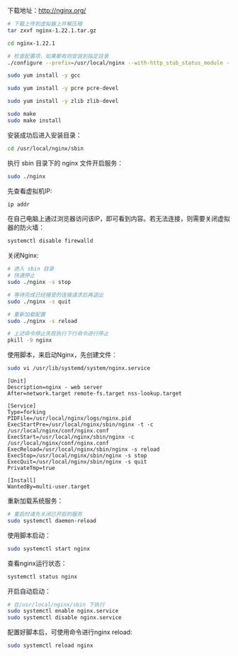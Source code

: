 下载地址：http://nginx.org/

```bash
# 下载上传到虚拟器上并解压缩
tar zxvf nginx-1.22.1.tar.gz
```

```bash
cd nginx-1.22.1

# 检查配置项，如果都有则安装到指定目录
./configure --prefix=/usr/local/nginx --with-http_stub_status_module --with-http_ssl_module
```

```bash
sudo yum install -y gcc
```

```bash
sudo yum install -y pcre pcre-devel
```

```bash
sudo yum install -y zlib zlib-devel
```

```bash
sudo make
sudo make install
```

安装成功后进入安装目录：

```bash
cd /usr/local/nginx/sbin
```

执行 sbin 目录下的 nginx 文件开启服务：

```bash
sudo ./nginx
```

先查看虚拟机IP:

```bash
ip addr
```

在自己电脑上通过浏览器访问该IP，即可看到内容。若无法连接，则需要关闭虚拟器的防火墙：

```bash
systemctl disable firewalld
```

关闭Nginx:

```bash
# 进入 sbin 目录
# 快速停止
sudo ./nginx -s stop

# 等待完成已经接受的连接请求后再退出
sudo ./nginx -s quit

# 重新加载配置
sudo ./nginx -s reload
```

```bash
# 上述命令停止失败执行下行命令进行停止
pkill -9 nginx
```

使用脚本，来启动Nginx，先创建文件：

```bash
sudo vi /usr/lib/systemd/system/nginx.service
```

```
[Unit]
Description=nginx - web server
After=network.target remote-fs.target nss-lookup.target

[Service]
Type=forking
PIDFile=/usr/local/nginx/logs/nginx.pid
ExecStartPre=/usr/local/nginx/sbin/nginx -t -c /usr/local/nginx/conf/nginx.conf
ExecStart=/usr/local/nginx/sbin/nginx -c /usr/local/nginx/conf/nginx.conf
ExecReload=/usr/local/nginx/sbin/nginx -s reload
ExecStop=/usr/local/nginx/sbin/nginx -s stop
ExecQuit=/usr/local/nginx/sbin/nginx -s quit
PrivateTmp=true

[Install]
WantedBy=multi-user.target
```

重新加载系统服务：

```bash
# 重启时请先关闭已开启的服务
sudo systemctl daemon-reload
```

使用脚本启动：

```bash
sudo systemctl start nginx
```

查看nginx运行状态：

```bash
systemctl status nginx
```

开启自动启动：

```bash
# 在/usr/local/nginx/sbin 下执行
sudo systemctl enable nginx.service
sudo systemctl disable nginx.service
```

配置好脚本后，可使用命令进行nginx reload:

```bash
sudo systemctl reload nginx
```

